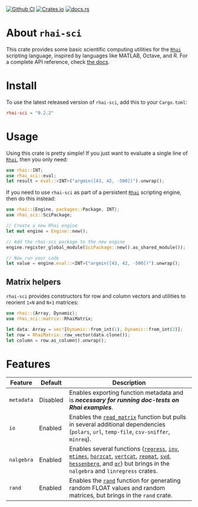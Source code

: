 [![Github CI](https://github.com/rhaiscript/rhai-sci/actions/workflows/tests.yml/badge.svg)](https://github.com/rhaiscript/rhai-sci/actions)
[![Crates.io](https://img.shields.io/crates/v/rhai-sci.svg)](https://crates.io/crates/rhai-sci)
[![docs.rs](https://img.shields.io/docsrs/rhai-sci/latest?logo=rust)](https://docs.rs/rhai-sci)

# About `rhai-sci`

This crate provides some basic scientific computing utilities for the [`Rhai`](https://rhai.rs/) scripting language,
inspired by languages like MATLAB, Octave, and R. For a complete API reference,
check [the docs](https://docs.rs/rhai-sci).

# Install

To use the latest released version of `rhai-sci`, add this to your `Cargo.toml`:

```toml
rhai-sci = "0.2.2"
```

# Usage

Using this crate is pretty simple! If you just want to evaluate a single line of [`Rhai`](https://rhai.rs/), then you
only need:

```rust
use rhai::INT;
use rhai_sci::eval;
let result = eval::<INT>("argmin([43, 42, -500])").unwrap();
```

If you need to use `rhai-sci` as part of a persistent [`Rhai`](https://rhai.rs/) scripting engine, then do this instead:

```rust
use rhai::{Engine, packages::Package, INT};
use rhai_sci::SciPackage;

// Create a new Rhai engine
let mut engine = Engine::new();

// Add the rhai-sci package to the new engine
engine.register_global_module(SciPackage::new().as_shared_module());

// Now run your code
let value = engine.eval::<INT>("argmin([43, 42, -500])").unwrap();
```

## Matrix helpers

`rhai-sci` provides constructors for row and column vectors and utilities to reorient
`1×N` and `N×1` matrices:

```rust
use rhai::{Array, Dynamic};
use rhai_sci::matrix::RhaiMatrix;

let data: Array = vec![Dynamic::from_int(1), Dynamic::from_int(2)];
let row = RhaiMatrix::row_vector(data.clone());
let column = row.as_column().unwrap();
```

# Features

| Feature    | Default  | Description                                                                                                                                                                                                                                                                                                                                                                                                                                                                                                           |
|------------|----------|-----------------------------------------------------------------------------------------------------------------------------------------------------------------------------------------------------------------------------------------------------------------------------------------------------------------------------------------------------------------------------------------------------------------------------------------------------------------------------------------------------------------------|
| `metadata` | Disabled | Enables exporting function metadata and is ___necessary for running doc-tests on Rhai examples___.                                                                                                                                                                                                                                                                                                                                                                                                                    |
| `io`       | Enabled  | Enables the [`read_matrix`](#read_matrixfile_path-string---array) function but pulls in several additional dependencies (`polars`, `url`, `temp-file`, `csv-sniffer`, `minreq`).                                                                                                                                                                                                                                                                                                                                      |
| `nalgebra` | Enabled  | Enables several functions ([`regress`](#regressx-array-y-array---map), [`inv`](#invmatrix-array---array), [`mtimes`](#mtimesmatrix1-array-matrix2-array---array), [`horzcat`](#horzcatmatrix1-rhaimatrix-matrix2-rhaimatrix---rhaimatrix), [`vertcat`](#vertcatmatrix1-rhaimatrix-matrix2-rhaimatrix---rhaimatrix), [`repmat`](#repmatmatrix-rhaimatrix-nx-i64-ny-i64---rhaimatrix), [`svd`](#svdmatrix-array---map), [`hessenberg`](#hessenbergmatrix-array---map), and [`qr`](#qrmatrix-array---map)) but brings in the `nalgebra` and `linregress` crates. |
| `rand`     | Enabled  | Enables the [`rand`](#rand) function for generating random FLOAT values and random matrices, but brings in the `rand` crate.                                                                                                                                                                                                                                                                                                                                                                                          |
